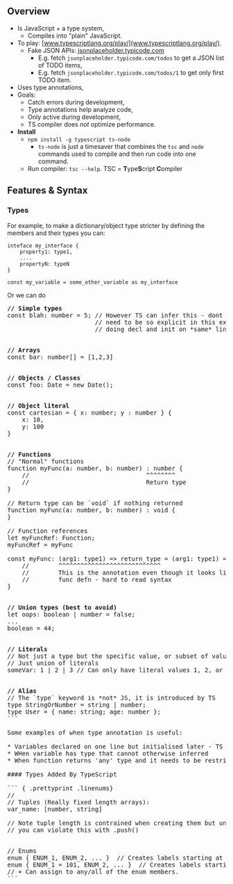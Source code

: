 ## Overview
* Is JavaScript + a type system,
    * Compiles into "plain" JavaScript.
* To play: [www.typescriptlang.org/play/](www.typescriptlang.org/play/).
    * Fake JSON APIs: [jsonplaceholder.typicode.com](jsonplaceholder.typicode.com)
        * E.g. fetch `jsonplaceholder.typicode.com/todos` to get a JSON list of TODO items,
        * E.g. fetch `jsonplaceholder.typicode.com/todos/1` to get only first TODO item.
* Uses type annotations,
* Goals:
    * Catch errors during development,
    * Type annotations help analyze code,
    * Only active during development,
    * TS compiler does *not* optimize performance.
* **Install**
    * `npm install -g typescript ts-node`
        * `ts-node` is just a timesaver that combines the `tsc` and `node` commands used
          to compile and then run code into one command.
    * Run compiler: `tsc --help`. TSC = **T**ype**S**cript **C**ompiler

## Features & Syntax
### Types
For example, to make a dictionary/object type stricter by defining the members and
their types you can:

``` { .prettyprint .linenums}
inteface my_interface {
    property1: type1,
    ....
    propertyN: typeN
}

const my_variable = some_other_variable as my_interface
```

Or we can do

<pre>
<b>// Simple types</b>
const blah: number = 5; // However TS can infer this - dont 
                        // need to be so explicit in this ex because
                        // doing decl and init on *same* line!


<b>// Arrays</b>
const bar: number[] = [1,2,3]


<b>// Objects / Classes</b>
const foo: Date = new Date();


<b>// Object literal</b>
const cartesian = { x: number; y : number } {
    x: 10,
    y: 100
}


<b>// Functions</b>
// "Normal" functions
function myFunc(a: number, b: number) : number {
    //                                ^^^^^^^^
    //                                Return type
}

// Return type can be `void` if nothing returned
function myFunc(a: number, b: number) : void {    
}

// Function references
let myFuncRef: Function;
myFuncRef = myFunc

const myFunc: (arg1: type1) => return_type = (arg1: type1) => {
    //        ^^^^^^^^^^^^^^^^^^^^^^^^^^^^
    //        This is the annotation even though it looks like the
    //        func defn - hard to read syntax
}


<b>// Union types (best to avoid)</b>
let oops: boolean | number = false;
...
boolean = 44;


<b>// Literals</b>
// Not just a type but the specific value, or subset of values, from the set of values the type supports!
// Just union of literals
someVar: 1 | 2 | 3 // Can only have literal values 1, 2, or 3


<b>// Alias</b>
// The `type` keyword is *not* JS, it is introduced by TS
type StringOrNumber = string | number;
type User = { name: string; age: number };
```

Some examples of when type annotation is useful:

* Variables declared on one line but initialised later - TS can't infer here.
* WHen variable has type that cannot otherwise inferred
* When function returns 'any' type and it needs to be restricted/clarified

#### Types Added By TypeScript

``` { .prettyprint .linenums}
//
// Tuples (Really fixed length arrays):
var_name: [number, string] 

// Note tuple length is contrained when creating them but unfortunately
// you can violate this with .push()


// Enums
enum { ENUM_1, ENUM_2, ... }  // Creates labels starting at 0
enum { ENUM_1 = 101, ENUM_2, ... }  // Creates labels starting at 101
// + Can assign to any/all of the enum members.
```
